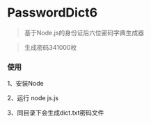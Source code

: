 # PasswordDict6

> 基于Node.js的身份证后六位密码字典生成器 

> 生成密码341000枚

### 使用

1、安装Node

2、运行 node js.js

3、同目录下会生成dict.txt密码文件

